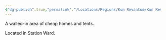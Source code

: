 ```yaml
---
{"dg-publish":true,"permalink":"/Locations/Regions/Kun Revantum/Kun Revantum Settlements/Revantum Nova/Lower Ring/Heaven on High/"}
---
```



A walled-in area of cheap homes and tents.

Located in Station Ward.

